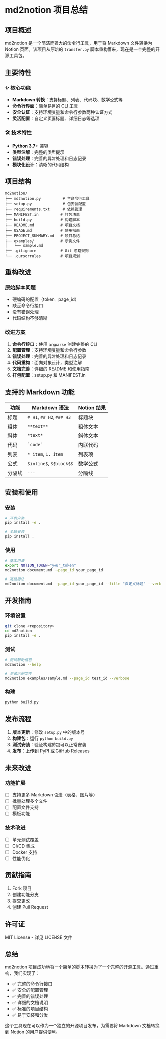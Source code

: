 # md2notion 项目总结

## 项目概述

md2notion 是一个简洁而强大的命令行工具，用于将 Markdown 文件转换为 Notion 页面。该项目从原始的 `transfer.py` 脚本重构而来，现在是一个完整的开源工具包。

## 主要特性

### ✨ 核心功能
- **Markdown 转换**：支持标题、列表、代码块、数学公式等
- **命令行界面**：简单易用的 CLI 工具
- **安全认证**：支持环境变量和命令行参数两种认证方式
- **灵活配置**：自定义页面标题、详细日志等选项

### 🛠️ 技术特性
- **Python 3.7+** 兼容
- **类型注解**：完整的类型提示
- **错误处理**：完善的异常处理和日志记录
- **模块化设计**：清晰的代码结构

## 项目结构

```
md2notion/
├── md2notion.py          # 主命令行工具
├── setup.py              # 包安装配置
├── requirements.txt      # 依赖管理
├── MANIFEST.in          # 打包清单
├── build.py             # 构建脚本
├── README.md            # 项目文档
├── USAGE.md             # 使用指南
├── PROJECT_SUMMARY.md   # 项目总结
├── examples/            # 示例文件
│   └── sample.md
├── .gitignore           # Git 忽略规则
└── .cursorrules         # 项目规划
```

## 重构改进

### 原始脚本问题
- 硬编码的配置（token、page_id）
- 缺乏命令行接口
- 没有错误处理
- 代码结构不够清晰

### 改进方案
1. **命令行接口**：使用 `argparse` 创建完整的 CLI
2. **配置管理**：支持环境变量和命令行参数
3. **错误处理**：完善的异常处理和日志记录
4. **代码重构**：面向对象设计，类型注解
5. **文档完善**：详细的 README 和使用指南
6. **打包配置**：setup.py 和 MANIFEST.in

## 支持的 Markdown 功能

| 功能 | Markdown 语法 | Notion 结果 |
|------|---------------|-------------|
| 标题 | `# H1`, `## H2`, `### H3` | 标题块 |
| 粗体 | `**text**` | 粗体文本 |
| 斜体 | `*text*` | 斜体文本 |
| 代码 | `` `code` `` | 内联代码 |
| 列表 | `* item`, `1. item` | 列表项 |
| 公式 | `$inline$`, `$$block$$` | 数学公式 |
| 分隔线 | `---` | 分隔线 |

## 安装和使用

### 安装
```bash
# 开发安装
pip install -e .

# 全局安装
pip install .
```

### 使用
```bash
# 基本用法
export NOTION_TOKEN="your_token"
md2notion document.md --page_id your_page_id

# 高级用法
md2notion document.md --page_id your_page_id --title "自定义标题" --verbose
```

## 开发指南

### 环境设置
```bash
git clone <repository>
cd md2notion
pip install -e .
```

### 测试
```bash
# 测试帮助信息
md2notion --help

# 测试示例文件
md2notion examples/sample.md --page_id test_id --verbose
```

### 构建
```bash
python build.py
```

## 发布流程

1. **版本更新**：修改 `setup.py` 中的版本号
2. **构建包**：运行 `python build.py`
3. **测试安装**：验证构建的包可以正常安装
4. **发布**：上传到 PyPI 或 GitHub Releases

## 未来改进

### 功能扩展
- [ ] 支持更多 Markdown 语法（表格、图片等）
- [ ] 批量处理多个文件
- [ ] 配置文件支持
- [ ] 模板功能

### 技术改进
- [ ] 单元测试覆盖
- [ ] CI/CD 集成
- [ ] Docker 支持
- [ ] 性能优化

## 贡献指南

1. Fork 项目
2. 创建功能分支
3. 提交更改
4. 创建 Pull Request

## 许可证

MIT License - 详见 LICENSE 文件

## 总结

md2notion 项目成功地将一个简单的脚本转换为了一个完整的开源工具。通过重构，我们实现了：

- ✅ 完整的命令行接口
- ✅ 安全的配置管理
- ✅ 完善的错误处理
- ✅ 详细的文档说明
- ✅ 标准的项目结构
- ✅ 易于安装和分发

这个工具现在可以作为一个独立的开源项目发布，为需要将 Markdown 文档转换到 Notion 的用户提供便利。 